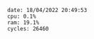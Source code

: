 

                date: 18/04/2022 20:49:53
                cpu: 0.1%
                ram: 19.1%
                cycles: 26460

                         